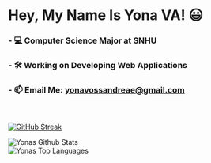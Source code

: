 # Hey, My Name Is Yona VA! 😃
### - 💻 Computer Science Major at SNHU
### - 🛠 Working on Developing Web Applications
### - 📫 Email Me: yonavossandreae@gmail.com

<br><br>
[![GitHub Streak](http://github-readme-streak-stats.herokuapp.com?user=Joshua-Burdick&theme=dark)](https://git.io/streak-stats)
<br>

<img align="left" alt="Yonas Github Stats" src="https://github-readme-stats.vercel.app/api?username=Yonava&show_icons=true&hide_border=true&theme=synthwave&count_private=true&include_all_commits=true" />

<br />

<img align="left" alt="Yonas Top Languages" src="https://github-readme-stats.vercel.app/api/top-langs/?username=Yonava&layout=compact&langs_count=8"/>

